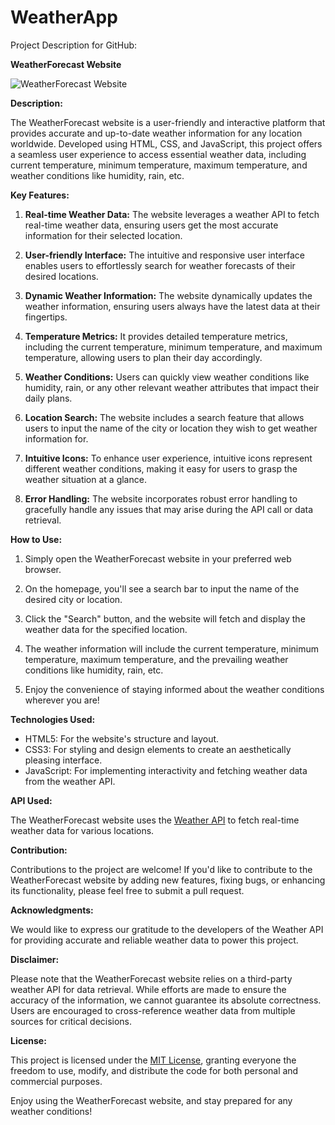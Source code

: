 # WeatherApp

Project Description for GitHub:

**WeatherForecast Website**

![WeatherForecast Website](https://your-website-url.com/screenshot.png)

**Description:**

The WeatherForecast website is a user-friendly and interactive platform that provides accurate and up-to-date weather information for any location worldwide. Developed using HTML, CSS, and JavaScript, this project offers a seamless user experience to access essential weather data, including current temperature, minimum temperature, maximum temperature, and weather conditions like humidity, rain, etc.

**Key Features:**

1. **Real-time Weather Data:** The website leverages a weather API to fetch real-time weather data, ensuring users get the most accurate information for their selected location.

2. **User-friendly Interface:** The intuitive and responsive user interface enables users to effortlessly search for weather forecasts of their desired locations.

3. **Dynamic Weather Information:** The website dynamically updates the weather information, ensuring users always have the latest data at their fingertips.

4. **Temperature Metrics:** It provides detailed temperature metrics, including the current temperature, minimum temperature, and maximum temperature, allowing users to plan their day accordingly.

5. **Weather Conditions:** Users can quickly view weather conditions like humidity, rain, or any other relevant weather attributes that impact their daily plans.

6. **Location Search:** The website includes a search feature that allows users to input the name of the city or location they wish to get weather information for.

7. **Intuitive Icons:** To enhance user experience, intuitive icons represent different weather conditions, making it easy for users to grasp the weather situation at a glance.

8. **Error Handling:** The website incorporates robust error handling to gracefully handle any issues that may arise during the API call or data retrieval.

**How to Use:**

1. Simply open the WeatherForecast website in your preferred web browser.

2. On the homepage, you'll see a search bar to input the name of the desired city or location.

3. Click the "Search" button, and the website will fetch and display the weather data for the specified location.

4. The weather information will include the current temperature, minimum temperature, maximum temperature, and the prevailing weather conditions like humidity, rain, etc.

5. Enjoy the convenience of staying informed about the weather conditions wherever you are!

**Technologies Used:**

- HTML5: For the website's structure and layout.
- CSS3: For styling and design elements to create an aesthetically pleasing interface.
- JavaScript: For implementing interactivity and fetching weather data from the weather API.

**API Used:**

The WeatherForecast website uses the [Weather API](https://your-weather-api-url.com) to fetch real-time weather data for various locations.

**Contribution:**

Contributions to the project are welcome! If you'd like to contribute to the WeatherForecast website by adding new features, fixing bugs, or enhancing its functionality, please feel free to submit a pull request.

**Acknowledgments:**

We would like to express our gratitude to the developers of the Weather API for providing accurate and reliable weather data to power this project.

**Disclaimer:**

Please note that the WeatherForecast website relies on a third-party weather API for data retrieval. While efforts are made to ensure the accuracy of the information, we cannot guarantee its absolute correctness. Users are encouraged to cross-reference weather data from multiple sources for critical decisions.

**License:**

This project is licensed under the [MIT License](https://your-license-url.com), granting everyone the freedom to use, modify, and distribute the code for both personal and commercial purposes.

Enjoy using the WeatherForecast website, and stay prepared for any weather conditions!
